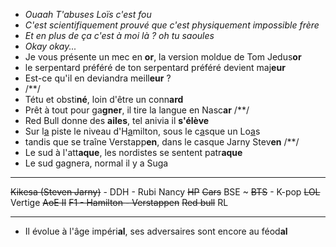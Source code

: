 - *Ouaah T'abuses Loïs c'est fou* 
- *C'est scientifiquement prouvé que c'est physiquement impossible frère*
- *Et en plus de ça c'est à moi là ? oh tu saoules*
- *Okay okay...*
- Je vous présente un mec en **or**, la version moldue de Tom Jedus**or**
- le serpentard préféré de ton serpentard préféré devient maj**eur**
- Est-ce qu'il en deviandra meill**eur** ?
- /**/
- Tétu et obsti**né**, loin d'être un conn**ard**
- Prêt à tout pour ga**gner**, il tire la langue en Nasc**ar**
	/**/
- Red Bull donne des **ailes**, tel anivia il **s'élève**
- Sur l<u>a</u> piste le niveau d'H<u>a</u>milton, sous le c<u>a</u>sque  un Lo<u>a</u>s
- tandis que se traîne Verstapp**en**, dans le casque Jarny Stev**en**
	/**/
- Le sud à l'att**aque**, les nordistes se sentent patr**aque**
- Le sud gagnera, normal il y a Suga


***
~~Kikesa (Steven Jarny)~~ - DDH - Rubi
Nancy
~~HP~~
~~Cars~~
BSE ~
~~BTS~~ - K-pop
~~LOL~~
Vertige
~~AoE II~~
~~F1 - Hamilton - Verstappen~~
~~Red bull~~
RL
***
- Il évolue à l'âge impéri**al**, ses adversaires sont encore au féod**al**